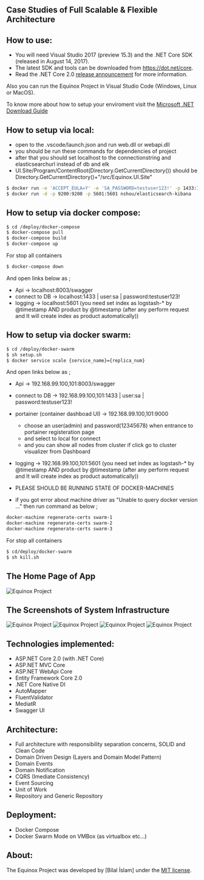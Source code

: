 ## Case Studies  of Full  Scalable & Flexible  Architecture

## How to use:
- You will need Visual Studio 2017 (preview 15.3) and the .NET Core SDK (released in August 14, 2017).
- The latest SDK and tools can be downloaded from https://dot.net/core. 
- Read the .NET Core 2.0 [release announcement](https://blogs.msdn.microsoft.com/dotnet/2017/08/14/announcing-net-core-2-0/) for more information.

Also you can run the Equinox Project in Visual Studio Code (Windows, Linux or MacOS).

To know more about how to setup your enviroment visit the [Microsoft .NET Download Guide](https://www.microsoft.com/net/download)

## How to setup via local:

- open to the .vscode/launch.json and run web.dll or webapi.dll
- you should be run these commands for dependencies of project
- after that you should set localhost to the connectionstring and elasticsearchurl instead of db and elk
- UI.Site/Program/ContentRoot(Directory.GetCurrentDirectory()) should be Directory.GetCurrentDirectory()+"/src/Equinox.UI.Site"

```sh
$ docker run -e 'ACCEPT_EULA=Y' -e 'SA_PASSWORD=testuser123!' -p 1433:1433 -d ninjafx/eq-database:latest
$ docker run -d -p 9200:9200 -p 5601:5601 nshou/elasticsearch-kibana 
```


## How to setup via docker compose:

```sh
$ cd /deploy/docker-compose
$ docker-compose pull
$ docker-compose build
$ docker-compose up
```
For stop all containers
```sh
$ docker-compose down
```


And open links below as ;
- Api -> localhost:8003/swagger
- connect to DB -> localhost:1433 | user:sa | password:testuser123!
- logging -> localhost:5601 (you need set index as logstash-* by @timestamp AND product by @timestamp (after any perform request and It will create index as product automatically))

## How to setup via docker swarm:

```sh
$ cd /deploy/docker-swarm
$ sh setup.sh
$ docker service scale {service_name}={replica_num}
```
And open links below as ;
- Api -> 192.168.99.100,101:8003/swagger
- connect to DB -> 192.168.99.100,101:1433 | user:sa | password:testuser123!
- portainer (container dashboad UI) -> 192.168.99.100,101:9000
    - choose an user(admin) and password(12345678) when entrance to portainer registeration page 
    - and select to local for connect
    - and you can show all nodes from cluster if click go to cluster visualizer from Dashboard
- logging -> 192.168.99.100,101:5601 (you need set index as logstash-* by @timestamp AND product by @timestamp (after any perform request and It will create index as product automatically))

- PLEASE SHOULD BE RUNNING STATE OF DOCKER-MACHINES
- if you got error about machine driver as "Unable to query docker version ..." then run command as below ;

```sh
docker-machine regenerate-certs swarm-1
docker-machine regenerate-certs swarm-2
docker-machine regenerate-certs swarm-3
```

For stop all containers
```sh
$ cd/deploy/docker-swarm
$ sh kill.sh
```
## The Home Page of App 
<img src="./images/05.png" alt="Equinox Project"> 

## The Screenshots of System Infrastructure 
<img src="./images/01.png" alt="Equinox Project"> 
<img src="./images/02.png" alt="Equinox Project"> 
<img src="./images/03.png" alt="Equinox Project"> 
<img src="./images/04.png" alt="Equinox Project"> 


## Technologies implemented:

- ASP.NET Core 2.0 (with .NET Core)
 - ASP.NET MVC Core 
 - ASP.NET WebApi Core
- Entity Framework Core 2.0
- .NET Core Native DI
- AutoMapper
- FluentValidator
- MediatR
- Swagger UI

## Architecture:

- Full architecture with responsibility separation concerns, SOLID and Clean Code
- Domain Driven Design (Layers and Domain Model Pattern)
- Domain Events
- Domain Notification
- CQRS (Imediate Consistency)
- Event Sourcing
- Unit of Work
- Repository and Generic Repository

## Deployment:
- Docker Compose
- Docker Swarm Mode on VMBox (as virtualbox etc...)

## About:
The Equinox Project was developed by [Bilal İslam] under the [MIT license](LICENSE).
